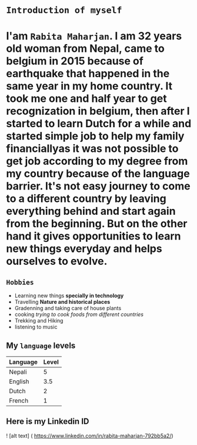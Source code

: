 # ` Introduction of myself `

# I'am ` Rabita Maharjan `. I am 32 years old woman from Nepal, came to belgium in 2015 because of earthquake that happened in the same year in my home country. It took me one and half year to get recognization in belgium, then after I started to learn Dutch for a while and started simple job to help my family financiallyas it was not possible to get job according to my degree from my country because of the language barrier. It's not easy journey to come to a different country by leaving everything behind and start again from the beginning. But on the other hand it gives opportunities to learn new things everyday and helps ourselves to evolve. 

## ` Hobbies `
- Learning new things **specially in technology**
- Travelling **Nature and historical places**
- Gradenning and taking care of house plants
- cooking *trying to cook foods from different countries*
- Trekking and Hiking
- listening to music 


## My ` language ` levels
| Language | Level |
| --- | --- |
| Nepali | 5 |
| English | 3.5  |
| Dutch | 2 |
| French | 1 |

## Here is my Linkedin ID 

! [alt text] ( https://www.linkedin.com/in/rabita-maharjan-792bb5a2/)









